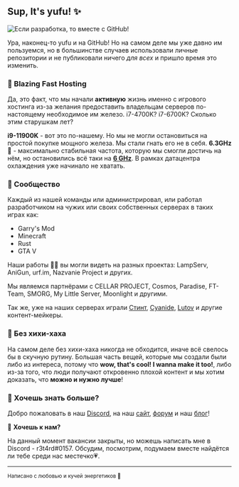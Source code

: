 ## Sup, It's yufu! ✨

![Если разработка, то вместе с GitHub!](https://i.yufu.us/2wym9p.png)

Ура, наконец-то yufu и на GitHub!
Но на самом деле мы уже давно им пользуемся, но в большинстве случаев использовали личные репозитории и не публиковали ничего *для всех* и пришло время это изменить.

### 🚀 Blazing Fast Hosting

Да, это факт, что мы начали **активную** жизнь именно с игрового хостинга из-за желания предоставить владельцам серверов по-настоящему необходимое им железо. 
i7-4700K? i7-6700K? Сколько этим старушкам лет? 

**i9-11900K** - вот это по-нашему. Но мы не могли остановиться на простой покупке мощного железа. Мы стали гнать его не в себя. **6.3GHz** 🤯 - максимально стабильная частота, которую мы смогли достичь на нём, но остановились всё таки на **[6 GHz](https://i.yufu.us/uzo3bx.mp4)**. В рамках датацентра охлаждения уже начинало не хватать.

### 🙌 Сообщество

Каждый из нашей команды или администрировал, или работал разработчиком на чужих или своих собственных серверах в таких играх как:

- Garry's Mod
- Minecraft
- Rust
- GTA V

Наши работы 👩‍💻 вы могли видеть на разных проектаз: LampServ, AniGun, urf.im, Nazvanie Project и других.

Мы являемся партнёрами с  CELLAR PROJECT, Cosmos, Paradise, FT-Team, SMORG, My Little Server, Moonlight и другими.

Так же, уже на наших серверах играли [Стинт](https://youtu.be/VJUbrjR-Nu0?t=243), [Cyanide](https://www.youtube.com/watch?v=tHu-3hF2LGU), [Lutov](https://www.youtube.com/watch?v=n5aoxyOHEIY) и другие контент-мейкеры.

### 🤫 Без хихи-хаха
На самом деле без хихи-хаха никогда не обходится, иначе всё свелось бы в скучную рутину.
Большая часть вещей, которые мы создали были либо из интереса, потому что **wow, that's cool! I wanna make it too!**, либо из-за того, что люди получают откровенно плохой контент и мы хотим доказать, что **можно и нужно лучше**!

### 🍿 Хочешь знать больше?

Добро пожаловать в наш [Discord](https://discord.gg/wJKcY3mRjM), на наш [сайт](https://yufu.us/), [форум](https://forum.yufu.us) и наш [блог](https://b.yufu.us)!

🎸 **Хочешь к нам?**

На данный момент вакансии закрыты, но можешь написать мне в Discord - r3t4rd#0157. Обсудим, посмотрим, подумаем вместе найдётся ли тебе среди нас местечко💗.

---

<sub>Написано с любовью и кучей энергетиков 🖤</sub>
